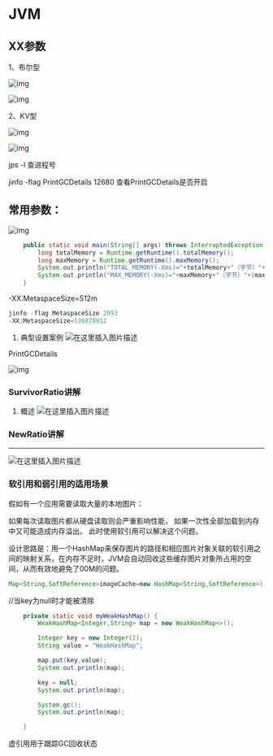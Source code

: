 # JVM

## XX参数

1、布尔型

![img](https://img-blog.csdnimg.cn/20190531083808964.png)

![img](https://img-blog.csdnimg.cn/20190531084632873.png)

2、KV型

![img](https://img-blog.csdnimg.cn/20190531084909900.png)

![img](https://img-blog.csdnimg.cn/20190531084931675.png)

jps -l 查进程号

jinfo -flag PrintGCDetails 12680 查看PrintGCDetails是否开启



## 常用参数：

![img](https://img-blog.csdnimg.cn/20190531144317160.png?x-oss-process=image/watermark,type_ZmFuZ3poZW5naGVpdGk,shadow_10,text_aHR0cHM6Ly9ibG9nLmNzZG4ubmV0L3dlaXhpbl80MTkxMDY5NA==,size_16,color_FFFFFF,t_70)

```java
    public static void main(String[] args) throws InterruptedException {
        long totalMemory = Runtime.getRuntime().totalMemory();
        long maxMemory = Runtime.getRuntime().maxMemory();
        System.out.println("TOTAL_MEMORY(-Xms)="+totalMemory+"（字节）"+(totalMemory/(double)1024/1024)+"(MB)");
        System.out.println("MAX_MEMORY(-Xms)="+maxMemory+"（字节）"+(maxMemory/(double)1024/1024)+"(MB)");
    } 
```



-XX:MetaspaceSize=512m

```java
jinfo -flag MetaspaceSize 2993
-XX:MetaspaceSize=536870912
```

1. 典型设置案例
   ![在这里插入图片描述](https://img-blog.csdnimg.cn/20190531145408255.png)





PrintGCDetails

![img](https://img-blog.csdnimg.cn/20190531150033152.png?x-oss-process=image/watermark,type_ZmFuZ3poZW5naGVpdGk,shadow_10,text_aHR0cHM6Ly9ibG9nLmNzZG4ubmV0L3dlaXhpbl80MTkxMDY5NA==,size_16,color_FFFFFF,t_70)

### SurvivorRatio讲解

1. 概述
   ![在这里插入图片描述](https://img-blog.csdnimg.cn/20190531151124768.png)

### NewRatio讲解

------


![在这里插入图片描述](https://img-blog.csdnimg.cn/20190531151652653.png)



### 软引用和弱引用的适用场景

假如有一个应用需要读取大量的本地图片：

如果每次读取图片都从硬盘读取则会严重影响性能，
如果一次性全部加载到内存中又可能造成内存溢出。
此时使用软引用可以解决这个问题。

设计思路是：用一个HashMap来保存图片的路径和相应图片对象关联的软引用之间的映射关系，在内存不足时，JVM会自动回收这些缓存图片对象所占用的空间，从而有效地避免了00M的问题。

```java
Map<String,SoftReference>imageCache=new HashMap<String,SoftReference>(); 
```



//当key为null时才能被清除

```java
    private static void myWeakHashMap() {
        WeakHashMap<Integer,String> map = new WeakHashMap<>();

        Integer key = new Integer(2);
        String value = "WeakHashMap";

        map.put(key,value);
        System.out.println(map);

        key = null;
        System.out.println(map);

        System.gc();
        System.out.println(map);

    }
```

虚引用用于跟踪GC回收状态

